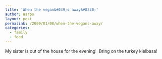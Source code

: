 ```yaml
---
title: 'When the vegan&#039;s away&#8230;'
author: Harpo
layout: post
permalink: /2009/01/08/when-the-vegans-away/
categories:
  - family
  - food
---
```

My sister is out of the house for the evening!  Bring on the turkey kielbasa!